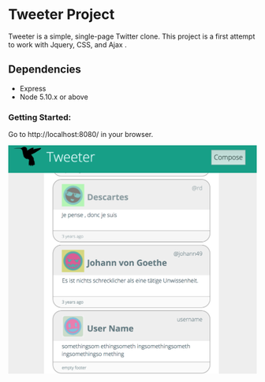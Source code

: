 # Tweeter Project

Tweeter is a simple, single-page Twitter clone. This project is a first attempt to work with Jquery, CSS, and Ajax . 

## Dependencies

- Express
- Node 5.10.x or above

### Getting Started: 

Go to http://localhost:8080/ in your browser.

!["screen cap of login"](https://github.com/cepholopoddreamz/tweeter/blob/master/public/images/screenshot.png)